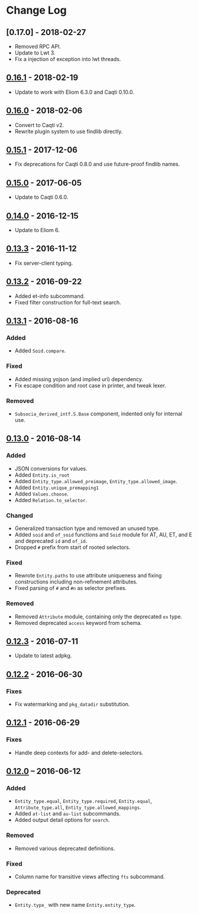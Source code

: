 # Change Log

## [0.17.0] - 2018-02-27

- Removed RPC API.
- Update to Lwt 3.
- Fix a injection of exception into lwt threads.

## [0.16.1] - 2018-02-19

- Update to work with Eliom 6.3.0 and Caqti 0.10.0.

## [0.16.0] - 2018-02-06

- Convert to Caqti v2.
- Rewrite plugin system to use findlib directly.

## [0.15.1] - 2017-12-06

- Fix deprecations for Caqti 0.8.0 and use future-proof findlib names.

## [0.15.0] - 2017-06-05

- Update to Caqti 0.6.0.

## [0.14.0] - 2016-12-15

- Update to Eliom 6.

## [0.13.3] - 2016-11-12

- Fix server-client typing.

## [0.13.2] - 2016-09-22

- Added et-info subcommand.
- Fixed filter construction for full-text search.

## [0.13.1] - 2016-08-16

### Added
- Added `Soid.compare`.

### Fixed
- Added missing yojson (and implied uri) dependency.
- Fix escape condition and root case in printer, and tweak lexer.

### Removed
- `Subsocia_derived_intf.S.Base` component, indented only for internal use.

## [0.13.0] - 2016-08-14

### Added
- JSON conversions for values.
- Added `Entity.is_root`
- Added `Entity_type.allowed_preimage`, `Entity_type.allowed_image`.
- Added `Entity.unique_premapping1`
- Added `Values.choose`.
- Added `Relation.to_selector`.

### Changed
- Generalized transaction type and removed an unused type.
- Added `soid` and `of_soid` functions and `Soid` module for AT, AU, ET, and
  E and deprecated `id` and `of_id`.
- Dropped `#` prefix from start of rooted selectors.

### Fixed
- Rewrote `Entity.paths` to use attribute uniqueness and fixing
  constructions including non-refinement attributes.
- Fixed parsing of `#` and `#n` as selector prefixes.

### Removed
- Removed `Attribute` module, containing only the deprecated `ex` type.
- Removed deprecated `access` keyword from schema.

## [0.12.3] - 2016-07-11
- Update to latest adpkg.

## [0.12.2] - 2016-06-30

### Fixes
- Fix watermarking and `pkg_datadir` substitution.

## [0.12.1] - 2016-06-29

### Fixes
- Handle deep contexts for add- and delete-selectors.

## [0.12.0] – 2016-06-12

### Added
- `Entity_type.equal`, `Entity_type.required`, `Entity.equal`,
  `Attribute_type.all`, `Entity_type.allowed_mappings`.
- Added `at-list` and `au-list` subcommands.
- Added output detail options for `search`.

### Removed
- Removed various deprecated definitions.

### Fixed
- Column name for transitive views affecting `fts` subcommand.

### Deprecated
- `Entity.type_` with new name `Entity.entity_type`.


[0.16.1]: https://github.com/paurkedal/subsocia/compare/0.16.0...0.16.1
[0.16.0]: https://github.com/paurkedal/subsocia/compare/0.15.1...0.16.0
[0.15.1]: https://github.com/paurkedal/subsocia/compare/0.15.0...0.15.1
[0.15.0]: https://github.com/paurkedal/subsocia/compare/0.14.0...0.15.0
[0.14.0]: https://github.com/paurkedal/subsocia/compare/0.13.3...0.14.0
[0.13.3]: https://github.com/paurkedal/subsocia/compare/0.13.2...0.13.3
[0.13.2]: https://github.com/paurkedal/subsocia/compare/0.13.1...0.13.2
[0.13.1]: https://github.com/paurkedal/subsocia/compare/0.13.0...0.13.1
[0.13.0]: https://github.com/paurkedal/subsocia/compare/0.12.3...0.13.0
[0.12.3]: https://github.com/paurkedal/subsocia/compare/0.12.2...0.12.3
[0.12.2]: https://github.com/paurkedal/subsocia/compare/0.12.1...0.12.2
[0.12.1]: https://github.com/paurkedal/subsocia/compare/0.12.0...0.12.1
[0.12.0]: https://github.com/paurkedal/subsocia/compare/0.11...0.12.0
